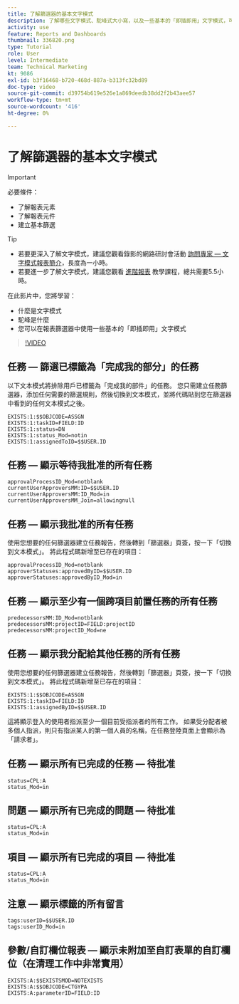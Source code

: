 ```yaml
---
title: 了解篩選器的基本文字模式
description: 了解哪些文字模式、駝峰式大小寫，以及一些基本的「即插即用」文字模式，可在Workfront的報表篩選器中使用。
activity: use
feature: Reports and Dashboards
thumbnail: 336820.png
type: Tutorial
role: User
level: Intermediate
team: Technical Marketing
kt: 9086
exl-id: b3f16468-b720-468d-887a-b313fc32bd89
doc-type: video
source-git-commit: d39754b619e526e1a869deedb38dd2f2b43aee57
workflow-type: tm+mt
source-wordcount: '416'
ht-degree: 0%

---
```


# 了解篩選器的基本文字模式

>[!IMPORTANT]
>
>必要條件：
>
>* 了解報表元素
>* 了解報表元件
>* 建立基本篩選


>[!TIP]
>
>* 若要更深入了解文字模式，建議您觀看錄影的網路研討會活動 [詢問專家 — 文字模式報表簡介](https://experienceleague.adobe.com/docs/workfront-events/events/reporting-and-dashboards/introduction-to-text-mode-reporting.html?lang=en)，長度為一小時。
>* 若要進一步了解文字模式，建議您觀看 [進階報表](https://experienceleague.adobe.com/docs/workfront-learn/tutorials-workfront/reporting/advanced-reporting/welcome-to-advanced-reporting.html?lang=en) 教學課程，總共需要5.5小時。



在此影片中，您將學習：

* 什麼是文字模式
* 駝峰是什麼
* 您可以在報表篩選器中使用一些基本的「即插即用」文字模式

>[!VIDEO](https://video.tv.adobe.com/v/336820/?quality=12)


## 任務 — 篩選已標籤為「完成我的部分」的任務

以下文本模式將排除用戶已標籤為「完成我的部件」的任務。 您只需建立任務篩選器，添加任何需要的篩選規則，然後切換到文本模式，並將代碼貼到您在篩選器中看到的任何文本模式之後。

```
EXISTS:1:$$OBJCODE=ASSGN  
EXISTS:1:taskID=FIELD:ID  
EXISTS:1:status=DN  
EXISTS:1:status_Mod=notin  
EXISTS:1:assignedToID=$$USER.ID 
```

## 任務 — 顯示等待我批准的所有任務

```
approvalProcessID_Mod=notblank
currentUserApproversMM:ID=$$USER.ID
currentUserApproversMM:ID_Mod=in
currentUserApproversMM_Join=allowingnull
```

## 任務 — 顯示我批准的所有任務

使用您想要的任何篩選器建立任務報告，然後轉到「篩選器」頁簽，按一下「切換到文本模式」。 將此程式碼新增至已存在的項目：

```
approvalProcessID_Mod=notblank
approverStatuses:approvedByID=$$USER.ID
approverStatuses:approvedByID_Mod=in
```

## 任務 — 顯示至少有一個跨項目前置任務的所有任務

```
predecessorsMM:ID_Mod=notblank
predecessorsMM:projectID=FIELD:projectID
predecessorsMM:projectID_Mod=ne
```

## 任務 — 顯示我分配給其他任務的所有任務

使用您想要的任何篩選器建立任務報告，然後轉到「篩選器」頁簽，按一下「切換到文本模式」。 將此程式碼新增至已存在的項目：

```
EXISTS:1:$$OBJCODE=ASSGN
EXISTS:1:taskID=FIELD:ID
EXISTS:1:assignedByID=$$USER.ID
```

這將顯示登入的使用者指派至少一個目前受指派者的所有工作。 如果受分配者被多個人指派，則只有指派某人的第一個人員的名稱，在任務登陸頁面上會顯示為「請求者」。

## 任務 — 顯示所有已完成的任務 — 待批准

```
status=CPL:A
status_Mod=in
```


## 問題 — 顯示所有已完成的問題 — 待批准

```
status=CPL:A
status_Mod=in
```


## 項目 — 顯示所有已完成的項目 — 待批准

```
status=CPL:A
status_Mod=in
```


## 注意 — 顯示標籤的所有留言

```
tags:userID=$$USER.ID
tags:userID_Mod=in
```


## 參數/自訂欄位報表 — 顯示未附加至自訂表單的自訂欄位（在清理工作中非常實用）

```
EXISTS:A:$$EXISTSMOD=NOTEXISTS
EXISTS:A:$$OBJCODE=CTGYPA
EXISTS:A:parameterID=FIELD:ID
```
